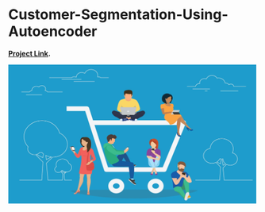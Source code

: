 # Customer-Segmentation-Using-Autoencoder

**[Project Link](https://nbviewer.jupyter.org/github/mick-zhang/Customer-Segmentation-Using-Autoencoder/blob/master/Customer%20Segmentation.ipynb?flush_cache=true).**

<img src="Customer%20Segmentation.jpg" width="500">
